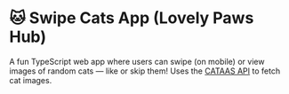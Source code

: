 # 🐱 Swipe Cats App (Lovely Paws Hub)

A fun TypeScript web app where users can swipe (on mobile) or view images of random cats — like or skip them! Uses the [CATAAS API](https://cataas.com/) to fetch cat images.
